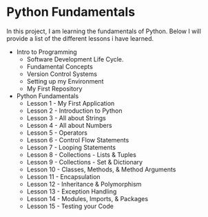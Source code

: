 # Python Fundamentals
In this project, I am learning the fundamentals of Python. Below I will provide a list of the different lessons i have learned.
- Intro to Programming
  - Software Development Life Cycle.
  - Fundamental Concepts
  - Version Control Systems
  - Setting up my Environment
  - My First Repository
- Python Fundamentals
  - Lesson 1 - My First Application
  - Lesson 2 - Introduction to Python
  - Lesson 3 - All about Strings
  - Lesson 4 - All about Numbers
  - Lesson 5 - Operators
  - Lesson 6 - Control Flow Statements
  - Lesson 7 - Looping Statements
  - Lesson 8 - Collections - Lists & Tuples
  - Lesson 9 - Collections - Set & Dictionary
  - Lesson 10 - Classes, Methods, & Method Arguments
  - Lesson 11 - Encapsulation
  - Lesson 12 - Inheritance & Polymorphism
  - Lesson 13 - Exception Handling
  - Lesson 14 - Modules, Imports, & Packages
  - Lesson 15 - Testing your Code